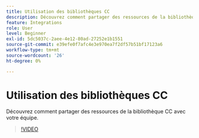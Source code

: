 ```yaml
---
title: Utilisation des bibliothèques CC
description: Découvrez comment partager des ressources de la bibliothèque CC avec votre équipe
feature: Integrations
role: User
level: Beginner
exl-id: 5dc5037c-2aee-4e12-80ad-27252e1b1551
source-git-commit: e39efe0f7afc4e3e970ea7f2df57b51bf17123a6
workflow-type: tm+mt
source-wordcount: '26'
ht-degree: 0%

---
```


# Utilisation des bibliothèques CC

Découvrez comment partager des ressources de la bibliothèque CC avec votre équipe.

>[!VIDEO](https://video.tv.adobe.com/v/3420227?quality=12&learn=on&hidetitle=true)
